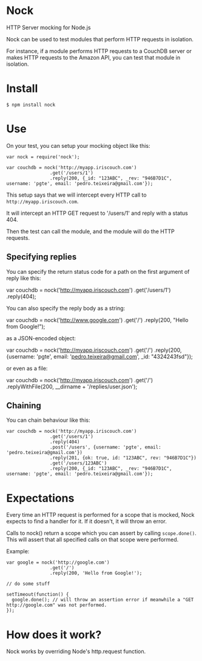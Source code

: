 # Nock

HTTP Server mocking for Node.js

Nock can be used to test modules that perform HTTP requests in isolation.

For instance, if a module performs HTTP requests to a CouchDB server or makes HTTP requests to the Amazon API, you can test that module in isolation.

# Install

    $ npm install nock

# Use

On your test, you can setup your mocking object like this:

    var nock = require('nock');

    var couchdb = nock('http://myapp.iriscouch.com')
                    .get('/users/1')
                    .reply(200, {_id: "123ABC", _rev: "946B7D1C", username: 'pgte', email: 'pedro.teixeira@gmail.com'});

This setup says that we will intercept every HTTP call to `http://myapp.iriscouch.com`.

It will intercept an HTTP GET request to '/users/1' and reply with a status 404.

Then the test can call the module, and the module will do the HTTP requests.

## Specifying replies

You can specify the return status code for a path on the first argument of reply like this:

  var couchdb = nock('http://myapp.iriscouch.com')
                  .get('/users/1')
                  .reply(404);

You can also specify the reply body as a string:

var couchdb = nock('http://www.google.com')
                .get('/')
                .reply(200, "Hello from Google!");

as a JSON-encoded object:

var couchdb = nock('http://myapp.iriscouch.com')
                .get('/')
                .reply(200, {username: 'pgte', email: 'pedro.teixeira@gmail.com', _id: "4324243fsd"});

or even as a file:

var couchdb = nock('http://myapp.iriscouch.com')
                .get('/')
                .replyWithFile(200, __dirname + '/replies/user.json');

## Chaining

You can chain behaviour like this:

    var couchdb = nock('http://myapp.iriscouch.com')
                    .get('/users/1')
                    .reply(404)
                    .post('/users', {username: 'pgte', email: 'pedro.teixeira@gmail.com'})
                    .reply(201, {ok: true, id: "123ABC", rev: "946B7D1C"})
                    .get('/users/123ABC')
                    .reply(200, {_id: "123ABC", _rev: "946B7D1C", username: 'pgte', email: 'pedro.teixeira@gmail.com'});


# Expectations

Every time an HTTP request is performed for a scope that is mocked, Nock expects to find a handler for it. If it doesn't, it will throw an error.

Calls to nock() return a scope which you can assert by calling `scope.done()`. This will assert that all specified calls on that scope were performed.

Example:

    var google = nock('http://google.com')
                    .get('/')
                    .reply(200, 'Hello from Google!');

    // do some stuff

    setTimeout(function() {
      google.done(); // will throw an assertion error if meanwhile a "GET http://google.com" was not performed.
    });

# How does it work?

Nock works by overriding Node's http.request function.